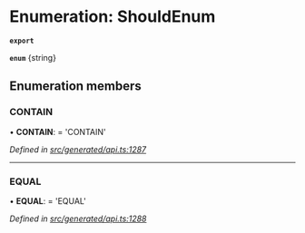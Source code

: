 # Enumeration: ShouldEnum

**`export`** 

**`enum`** {string}

## Enumeration members

###  CONTAIN

• **CONTAIN**: =  <any>'CONTAIN'

*Defined in [src/generated/api.ts:1287](https://github.com/mailslurp/mailslurp-client-ts-js/blob/6b83217/src/generated/api.ts#L1287)*

___

###  EQUAL

• **EQUAL**: =  <any>'EQUAL'

*Defined in [src/generated/api.ts:1288](https://github.com/mailslurp/mailslurp-client-ts-js/blob/6b83217/src/generated/api.ts#L1288)*
